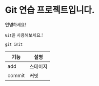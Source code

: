 # Git 연습 프로젝트입니다.

**안녕**하세요!

`Git`을 사용해보세요.!

```
git init
```

|기능|설명|
|---|---|
|add|스테이지|
|commit|커밋|
